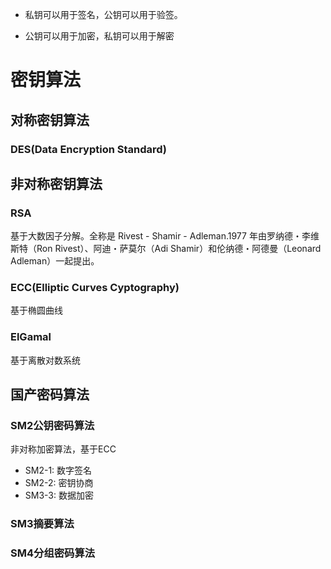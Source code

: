 - 私钥可以用于签名，公钥可以用于验签。
    
- 公钥可以用于加密，私钥可以用于解密

# 密钥算法
## 对称密钥算法
### DES(Data Encryption Standard)
## 非对称密钥算法
### RSA
基于大数因子分解。全称是 Rivest - Shamir - Adleman.1977 年由罗纳德・李维斯特（Ron Rivest）、阿迪・萨莫尔（Adi Shamir）和伦纳德・阿德曼（Leonard Adleman）一起提出。
### ECC(Elliptic Curves Cyptography)
基于椭圆曲线
### ElGamal
基于离散对数系统

## 国产密码算法
### SM2公钥密码算法
非对称加密算法，基于ECC
- SM2-1: 数字签名 
- SM2-2: 密钥协商
- SM3-3: 数据加密

### SM3摘要算法

### SM4分组密码算法

